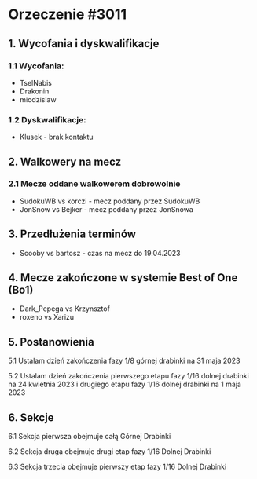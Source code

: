 # Orzeczenie #3011

## 1. Wycofania i dyskwalifikacje
### 1.1 Wycofania:
 - TselNabis
 - Drakonin
 - miodzislaw
### 1.2 Dyskwalifikacje:
 - Klusek - brak kontaktu
## 2. Walkowery na mecz
### 2.1 Mecze oddane walkowerem dobrowolnie
 - SudokuWB vs korczi - mecz poddany przez SudokuWB
 - JonSnow vs Bejker - mecz poddany przez JonSnowa
## 3. Przedłużenia terminów
 - Scooby vs bartosz - czas na mecz do 19.04.2023
## 4. Mecze zakończone w systemie Best of One (Bo1)
 - Dark_Pepega vs Krzynsztof
 - roxeno vs Xarizu
## 5. Postanowienia
5.1 Ustalam dzień zakończenia fazy 1/8 górnej drabinki na 31 maja 2023

5.2 Ustalam dzień zakończenia pierwszego etapu fazy 1/16 dolnej drabinki na 24 kwietnia 2023 i drugiego etapu fazy 1/16 dolnej drabinki na 1 maja 2023
## 6. Sekcje
6.1 Sekcja pierwsza obejmuje całą Górnej Drabinki 

6.2 Sekcja druga obejmuje drugi etap fazy 1/16 Dolnej Drabinki  

6.3 Sekcja trzecia obejmuje pierwszy etap fazy 1/16 Dolnej Drabinki 
